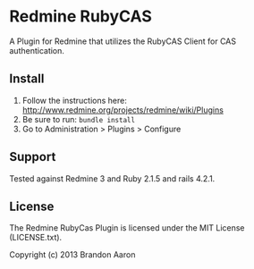 # Redmine RubyCAS

A Plugin for Redmine that utilizes the RubyCAS Client for CAS authentication.

## Install

1. Follow the instructions here: http://www.redmine.org/projects/redmine/wiki/Plugins
2. Be sure to run: `bundle install`
3. Go to Administration > Plugins > Configure

## Support

Tested against Redmine 3 and Ruby 2.1.5 and rails 4.2.1.

## License

The Redmine RubyCas Plugin is licensed under the MIT License (LICENSE.txt).

Copyright (c) 2013 Brandon Aaron

